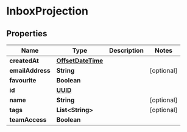 

# InboxProjection

## Properties

Name | Type | Description | Notes
------------ | ------------- | ------------- | -------------
**createdAt** | [**OffsetDateTime**](OffsetDateTime.md) |  | 
**emailAddress** | **String** |  |  [optional]
**favourite** | **Boolean** |  | 
**id** | [**UUID**](UUID.md) |  | 
**name** | **String** |  |  [optional]
**tags** | **List&lt;String&gt;** |  |  [optional]
**teamAccess** | **Boolean** |  | 




